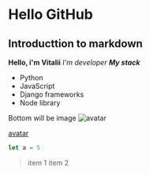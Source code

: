 # Hello GitHub
## Introducttion to markdown

**Hello, i'm Vitalii**
*I'm developer*
***My stack***
* Python
* JavaScript
* Django frameworks
* Node library

Bottom will be image
![avatar](https://avatars.githubusercontent.com/u/24218684?v=4)

[avatar](https://avatars.githubusercontent.com/u/24218684?v=4)

```javascript
let a = 5
```

> item 1
> item 2